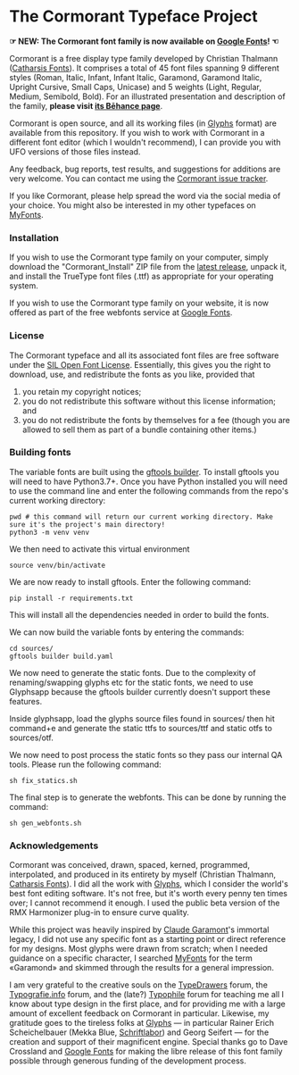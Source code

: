 # The Cormorant Typeface Project

**☞ NEW: The Cormorant font family is now available on [Google Fonts][12]! ☜**

Cormorant is a free display type family developed by Christian Thalmann ([Catharsis Fonts][1]).  It comprises a total of 45 font files spanning 9 different styles (Roman, Italic, Infant, Infant Italic, Garamond, Garamond Italic, Upright Cursive, Small Caps, Unicase) and 5 weights (Light, Regular, Medium, Semibold, Bold).  For an illustrated presentation and description of the family, **please visit [its Bēhance page][3]**.

Cormorant is open source, and all its working files (in [Glyphs][2] format) are available from this repository. If you wish to work with Cormorant in a different font editor (which I wouldn't recommend), I can provide you with UFO versions of those files instead.

Any feedback, bug reports, test results, and suggestions for additions are very welcome. You can contact me using the [Cormorant issue tracker][4]. 

If you like Cormorant, please help spread the word via the social media of your choice. You might also be interested in my other typefaces on [MyFonts][1].

### Installation

If you wish to use the Cormorant type family on your computer, simply download the "Cormorant_Install" ZIP file from the [latest release][5], unpack it, and install the TrueType font files (.ttf) as appropriate for your operating system.

If you wish to use the Cormorant type family on your website, it is now offered as part of the free webfonts service at [Google Fonts][12]. 

### License
 
The Cormorant typeface and all its associated font files are free software under the [SIL Open Font License][10]. Essentially, this gives you the right to download, use, and redistribute the fonts as you like, provided that 

1. you retain my copyright notices;
2. you do not redistribute this software without this license information; and 
3. you do not redistribute the fonts by themselves for a fee (though you are allowed to sell them as part of a bundle containing other items.)

### Building fonts

The variable fonts are built using the [gftools builder](https://github.com/googlefonts/gftools). To install gftools you will need to have Python3.7+. Once you have Python installed you will need to use the command line and enter the following commands from the repo's current working directory:

```
pwd # this command will return our current working directory. Make sure it's the project's main directory!
python3 -m venv venv
```

We then need to activate this virtual environment

```
source venv/bin/activate
```

We are now ready to install gftools. Enter the following command:

```
pip install -r requirements.txt
```

This will install all the dependencies needed in order to build the fonts.

We can now build the variable fonts by entering the commands:

```
cd sources/
gftools builder build.yaml
```

We now need to generate the static fonts. Due to the complexity of renaming/swapping glyphs etc for the static fonts, we need to use Glyphsapp because the gftools builder currently doesn't support these features.

Inside glyphsapp, load the glyphs source files found in sources/ then hit command+e and generate the static ttfs to sources/ttf and static otfs to sources/otf.

We now need to post process the static fonts so they pass our internal QA tools. Please run the following command:

```
sh fix_statics.sh
```

The final step is to generate the webfonts. This can be done by running the command:

```
sh gen_webfonts.sh
```

### Acknowledgements
 
Cormorant was conceived, drawn, spaced, kerned, programmed, interpolated, and produced in its entirety by myself (Christian Thalmann, [Catharsis Fonts][1]). I did all the work with [Glyphs][2], which I consider the world's best font editing software. It's not free, but it's worth every penny ten times over; I cannot recommend it enough. I used the public beta version of the RMX Harmonizer plug-in to ensure curve quality.
 
While this project was heavily inspired by [Claude Garamont][6]'s immortal legacy, I did not use any specific font as a starting point or direct reference for my designs. Most glyphs were drawn from scratch; when I needed guidance on a specific character, I searched [MyFonts](https://www.myfonts.com/) for the term «Garamond» and skimmed through the results for a general impression.
 
I am very grateful to the creative souls on the [TypeDrawers][7] forum, the [Typografie.info][11] forum, and the (late?) [Typophile][8] forum for teaching me all I know about type design in the first place, and for providing me with a large amount of excellent feedback on Cormorant in particular. Likewise, my gratitude goes to the tireless folks at [Glyphs][2] — in particular Rainer Erich Scheichelbauer (Mekka Blue, [Schriftlabor][9]) and Georg Seifert — for the creation and support of their magnificent engine. Special thanks go to Dave Crossland and [Google Fonts][12] for making the libre release of this font family possible through generous funding of the development process. 

[1]: https://www.myfonts.com/foundry/Catharsis_Fonts
[2]: https://glyphsapp.com
[3]: https://www.behance.net/gallery/28579883/Cormorant-an-open-source-display-font-family
[4]: https://github.com/CatharsisFonts/Cormorant/issues/
[5]: https://github.com/CatharsisFonts/Cormorant/releases/latest
[6]: https://en.wikipedia.org/wiki/Claude_Garamond
[7]: http://typedrawers.com
[8]: http://typophile.com
[9]: http://schriftlabor.at
[10]: http://scripts.sil.org/OFL
[11]: http://typografie.info
[12]: https://fonts.google.com/?query=cormorant
